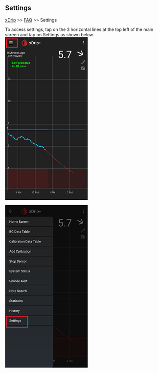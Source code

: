 ## Settings
[xDrip](../README.md) >> [FAQ](./FAQ_page.md) >> Settings  
  
To access settings, tap on the 3 horizontal lines at the top left of the main screen and tap on Settings as shown below.  
![](./images/MainMenu.png)  
  
![](./images/Settings.png)  
  
